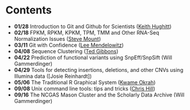Contents
========
* **01/28** Introduction to Git and Github for Scientists ([Keith Hughitt](https://github.com/khughitt))
* **02/18** FPKM, RPKM, KPKM, TPM, TMM and Other RNA-Seq Normalization Issues ([Steve Mount](http://www.clfs.umd.edu/labs/mount/))
* **03/11** Git with Confidence ([Lee Mendelowitz](https://github.com/LeeMendelowitz))
* **04/08** Sequence Clustering ([Ted Gibbons](https://github.com/trgibbons))
* **04/22** Prediction of functional variants using SnpEff/SnpSift (Will Gammerdinger)
* **04/29** Tools for detecting insertions, deletions, and other CNVs using Illumina data ([Josie Reinhardt])
* **05/06** The Traditional R Graphical System ([Kwame Okrah](https://github.com/kokrah))
* **09/08** Unix command line tools: tips and tricks ([Chris Hill](https://github.com/cmhill))
* **09/16** The NCGAS Mason Cluster and the Scholarly Data Archive (Will Gammerdinger)
